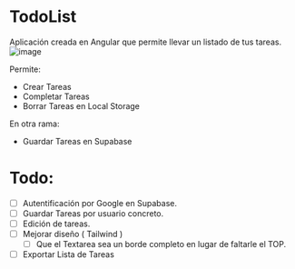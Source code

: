 # TodoList
Aplicación creada en Angular que permite llevar un listado de tus tareas.
![image](https://github.com/nexus122/Todo_List/assets/22988550/682de57b-fb4e-4993-b683-6848b565f1ad)


Permite: 
- Crear Tareas
- Completar Tareas
- Borrar Tareas en Local Storage

En otra rama:
- Guardar Tareas en Supabase

# Todo:
- [ ] Autentificación por Google en Supabase.
- [ ] Guardar Tareas por usuario concreto.
- [ ] Edición de tareas.
- [ ] Mejorar diseño ( Tailwind )
	- [ ] Que el Textarea sea un borde completo en lugar de faltarle el TOP.
- [ ] Exportar Lista de Tareas
